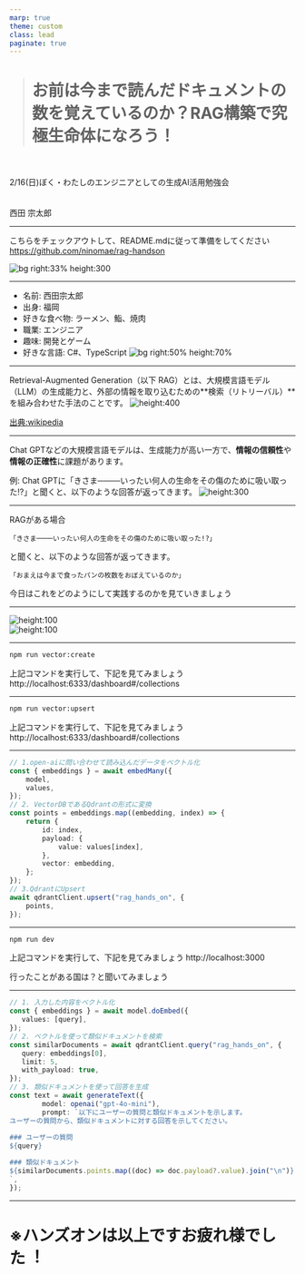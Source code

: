 ```yaml
---
marp: true
theme: custom
class: lead
paginate: true
---
```


<!---
_class: title
--->

> # お前は今まで読んだドキュメントの数を覚えているのか？RAG構築で究極生命体になろう！
>

<br>
<br>
2/16(日)ぼく・わたしのエンジニアとしての生成AI活用勉強会

<br>
<br>
<br>
西田 宗太郎

---

<!-- _header: 事前準備 -->
こちらをチェックアウトして、README.mdに従って準備をしてください
https://github.com/ninomae/rag-handson

![bg right:33% height:300](./images/QR_166699.png)
<!-- footer: Footer -->

---

<!-- _header: 自己紹介 -->
- 名前: 西田宗太郎
- 出身: 福岡
- 好きな食べ物: ラーメン、鮨、焼肉
- 職業: エンジニア
- 趣味: 開発とゲーム
- 好きな言語: C#、TypeScript
![bg right:50% height:70%](./images/profile.jpg)

---

<!-- _header: RAGとは -->
Retrieval-Augmented Generation（以下 RAG）とは、大規模言語モデル（LLM）の生成能力と、外部の情報を取り込むための**検索（リトリーバル）**を組み合わせた手法のことです。
![height:400](./images/RAG_diagram.png)
<!-- footer: Footer -->
[出典:wikipedia](https://en.wikipedia.org/wiki/Retrieval-augmented_generation)

---

<!-- _header: なぜRAGが必要なの？ -->
Chat GPTなどの大規模言語モデルは、生成能力が高い一方で、**情報の信頼性**や**情報の正確性**に課題があります。

例: Chat GPTに「きさま────いったい何人の生命をその傷のために吸い取った!?」と聞くと、以下のような回答が返ってきます。
![height:300](./images/gpt-response.png)
<!-- footer: Footer -->

---
<!-- _header: RAGがあると？ -->

RAGがある場合
```txuperi
「きさま────いったい何人の生命をその傷のために吸い取った!?」
```

と聞くと、以下のような回答が返ってきます。

```dio
「おまえは今まで食ったパンの枚数をおぼえているのか」
```
今日はこれをどのようにして実践するのかを見ていきましょう

---

<!-- _header: 本日の技術スタック紹介 -->
![height:100](./images/open-ai.png)
<br>
![height:100](./images/logo_with_text.png)

---

<!-- _header: コレクションを作成してみよう -->
```bash
npm run vector:create
```
上記コマンドを実行して、下記を見てみましょう
http://localhost:6333/dashboard#/collections

---

<!-- _header: コレクションにデータを投入してみよう -->
```bash
npm run vector:upsert
```
上記コマンドを実行して、下記を見てみましょう
http://localhost:6333/dashboard#/collections


---

<!-- _header: 解説:コレクションにデータを投入してみよう -->
```typescript
// 1.open-aiに問い合わせて読み込んだデータをベクトル化
const { embeddings } = await embedMany({
	model,
	values,
});
// 2. VectorDBであるQdrantの形式に変換
const points = embeddings.map((embedding, index) => {
	return {
		id: index,
		payload: {
			value: values[index],
		},
		vector: embedding,
	};
});
// 3.QdrantにUpsert
await qdrantClient.upsert("rag_hands_on", {
	points,
});
```

---

<!-- _header: 問い合わせをしてみよう -->
```bash
npm run dev
```
上記コマンドを実行して、下記を見てみましょう
http://localhost:3000

行ったことがある国は？と聞いてみましょう

---

<!-- _header: 解説:問い合わせをしてみよう -->
```typescript
// 1. 入力した内容をベクトル化
const { embeddings } = await model.doEmbed({
   values: [query],
});
// 2. ベクトルを使って類似ドキュメントを検索
const similarDocuments = await qdrantClient.query("rag_hands_on", {
   query: embeddings[0],
   limit: 5,
   with_payload: true,
});
// 3. 類似ドキュメントを使って回答を生成
const text = await generateText({
		model: openai("gpt-4o-mini"),
		prompt: `以下にユーザーの質問と類似ドキュメントを示します。
ユーザーの質問から、類似ドキュメントに対する回答を示してください。
		
### ユーザーの質問
${query}

### 類似ドキュメント		
${similarDocuments.points.map((doc) => doc.payload?.value).join("\n")}
`,
});
```

---

<!---
_class: title
--->

# ※ハンズオンは以上ですお疲れ様でした︕


